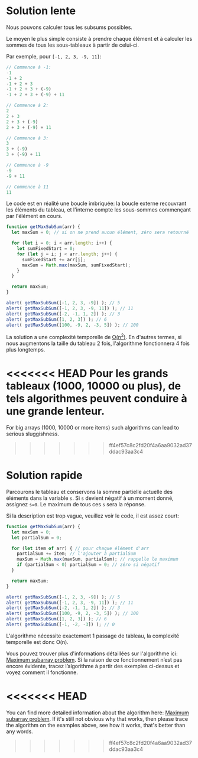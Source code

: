 # Solution lente

Nous pouvons calculer tous les subsums possibles.

Le moyen le plus simple consiste à prendre chaque élément et à calculer les sommes de tous les sous-tableaux à partir de celui-ci.

Par exemple, pour `[-1, 2, 3, -9, 11]`:

```js no-beautify
// Commence à -1:
-1
-1 + 2
-1 + 2 + 3
-1 + 2 + 3 + (-9)
-1 + 2 + 3 + (-9) + 11

// Commence à 2:
2
2 + 3
2 + 3 + (-9)
2 + 3 + (-9) + 11

// Commence à 3:
3
3 + (-9)
3 + (-9) + 11

// Commence à -9
-9
-9 + 11

// Commence à 11
11
```

Le code est en réalité une boucle imbriquée: la boucle externe recouvrant les éléments du tableau, et l'interne compte les sous-sommes commençant par l'élément en cours.

```js run
function getMaxSubSum(arr) {
  let maxSum = 0; // si on ne prend aucun élément, zéro sera retourné

  for (let i = 0; i < arr.length; i++) {
    let sumFixedStart = 0;
    for (let j = i; j < arr.length; j++) {
      sumFixedStart += arr[j];
      maxSum = Math.max(maxSum, sumFixedStart);
    }
  }

  return maxSum;
}

alert( getMaxSubSum([-1, 2, 3, -9]) ); // 5
alert( getMaxSubSum([-1, 2, 3, -9, 11]) ); // 11
alert( getMaxSubSum([-2, -1, 1, 2]) ); // 3
alert( getMaxSubSum([1, 2, 3]) ); // 6
alert( getMaxSubSum([100, -9, 2, -3, 5]) ); // 100
```

La solution a une complexité temporelle de [O(n<sup>2</sup>)](https://en.wikipedia.org/wiki/Big_O_notation). En d'autres termes, si nous augmentons la taille du tableau 2 fois, l'algorithme fonctionnera 4 fois plus longtemps.

<<<<<<< HEAD
Pour les grands tableaux (1000, 10000 ou plus), de tels algorithmes peuvent conduire à une grande lenteur.
=======
For big arrays (1000, 10000 or more items) such algorithms can lead to serious sluggishness.
>>>>>>> ff4ef57c8c2fd20f4a6aa9032ad37ddac93aa3c4

# Solution rapide

Parcourons le tableau et conservons la somme partielle actuelle des éléments dans la variable `s`. Si `s` devient négatif à un moment donné, assignez `s=0`. Le maximum de tous ces `s` sera la réponse.

Si la description est trop vague, veuillez voir le code, il est assez court:

```js run demo
function getMaxSubSum(arr) {
  let maxSum = 0;
  let partialSum = 0;

  for (let item of arr) { // pour chaque élément d'arr
    partialSum += item; // l'ajouter à partialSum
    maxSum = Math.max(maxSum, partialSum); // rappelle le maximum
    if (partialSum < 0) partialSum = 0; // zéro si négatif
  }

  return maxSum;
}

alert( getMaxSubSum([-1, 2, 3, -9]) ); // 5
alert( getMaxSubSum([-1, 2, 3, -9, 11]) ); // 11
alert( getMaxSubSum([-2, -1, 1, 2]) ); // 3
alert( getMaxSubSum([100, -9, 2, -3, 5]) ); // 100
alert( getMaxSubSum([1, 2, 3]) ); // 6
alert( getMaxSubSum([-1, -2, -3]) ); // 0
```

L'algorithme nécessite exactement 1 passage de tableau, la complexité temporelle est donc O(n).

Vous pouvez trouver plus d'informations détaillées sur l'algorithme ici: [Maximum subarray problem](http://en.wikipedia.org/wiki/Maximum_subarray_problem). Si la raison de ce fonctionnement n’est pas encore évidente, tracez l’algorithme à partir des exemples ci-dessus et voyez comment il fonctionne.

<<<<<<< HEAD
=======
You can find more detailed information about the algorithm here: [Maximum subarray problem](http://en.wikipedia.org/wiki/Maximum_subarray_problem). If it's still not obvious why that works, then please trace the algorithm on the examples above, see how it works, that's better than any words.
>>>>>>> ff4ef57c8c2fd20f4a6aa9032ad37ddac93aa3c4
